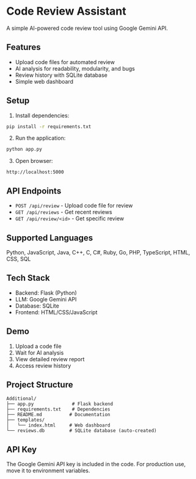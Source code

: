 # Code Review Assistant

A simple AI-powered code review tool using Google Gemini API.

## Features
- Upload code files for automated review
- AI analysis for readability, modularity, and bugs
- Review history with SQLite database
- Simple web dashboard

## Setup

1. Install dependencies:
```bash
pip install -r requirements.txt
```

2. Run the application:
```bash
python app.py
```

3. Open browser:
```
http://localhost:5000
```

## API Endpoints

- `POST /api/review` - Upload code file for review
- `GET /api/reviews` - Get recent reviews
- `GET /api/review/<id>` - Get specific review

## Supported Languages
Python, JavaScript, Java, C++, C, C#, Ruby, Go, PHP, TypeScript, HTML, CSS, SQL

## Tech Stack
- Backend: Flask (Python)
- LLM: Google Gemini API
- Database: SQLite
- Frontend: HTML/CSS/JavaScript

## Demo
1. Upload a code file
2. Wait for AI analysis
3. View detailed review report
4. Access review history

## Project Structure
```
Additional/
├── app.py              # Flask backend
├── requirements.txt    # Dependencies
├── README.md          # Documentation
├── templates/
│   └── index.html     # Web dashboard
└── reviews.db         # SQLite database (auto-created)
```

## API Key
The Google Gemini API key is included in the code. For production use, move it to environment variables.
